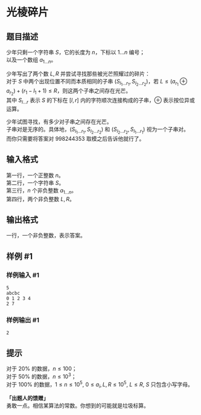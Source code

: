 # 光棱碎片

## 题目描述

少年只剩一个字符串 $S$，它的长度为 $n$，下标以 $1 \dots n$ 编号；  
以及一个数组 $a_{1\dots n}$。

少年写出了两个数 $L,R$ 并尝试寻找那些被光芒照耀过的碎片：  
对于 $S$ 中两个出现位置不同而本质相同的子串 $(S_{l_1\dots r_1},S_{l_2\dots r_2})$，若 $L \le (a_{r_1} \oplus a_{r_2}) + (r_1 - l_1 + 1) \le R$，则这两个子串之间存在光芒。  
其中 $S_{l\dots r}$ 表示 $S$ 的下标在 $[l,r]$ 内的字符顺次连接构成的子串，$\oplus$ 表示按位异或运算。

少年试图寻找，有多少对子串之间存在光芒。  
子串对是无序的。具体地，$(S_{l_1\dots r_1},S_{l_2\dots r_2})$ 和 $(S_{l_2\dots r_2},S_{l_1\dots r_1})$ 视为一个子串对。  
而你只需要将答案对 $998244353$ 取模之后告诉他就行了。

## 输入格式

第一行，一个正整数 $n$。  
第二行，一个字符串 $S$。  
第三行，$n$ 个非负整数 $a_{1\dots n}$。  
第四行，两个非负整数 $L,R$。

## 输出格式

一行，一个非负整数，表示答案。

## 样例 #1

### 样例输入 #1
```
5
abcbc
0 1 2 3 4
2 7
```

### 样例输出 #1

```
2
```

## 提示

对于 $20\%$ 的数据，$n \le 100$；    
对于 $50\%$ 的数据，$n \le 10^3$；  
对于 $100\%$ 的数据，$1 \le n \le 10^5$, $0 \le a_i,L,R \le 10^5$, $L \le R$, $S$ 只包含小写字母。

**「出题人的馈赠」**  
勇敢一点。相信某算法的常数。你想到的可能就是垃圾标算。
